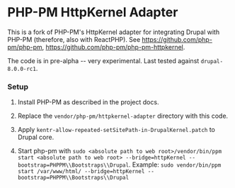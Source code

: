 # PHP-PM HttpKernel Adapter

This is a fork of PHP-PM's HttpKernel adapter for integrating Drupal with PHP-PM (therefore, also with ReactPHP). See https://github.com/php-pm/php-pm, https://github.com/php-pm/php-pm-httpkernel.

The code is in pre-alpha -- very experimental.  Last tested against `drupal-8.0.0-rc1`.

### Setup

  1. Install PHP-PM as described in the project docs.

  2. Replace the `vendor/php-pm/httpkernel-adapter` directory with this code.

  3. Apply `kentr-allow-repeated-setSitePath-in-DrupalKernel.patch` to Drupal core.

  4. Start php-pm with `sudo <absolute path to web root>/vendor/bin/ppm start <absolute path to web root> --bridge=httpKernel --bootstrap=PHPPM\\Bootstraps\\Drupal`.  Example: `sudo vendor/bin/ppm start /var/www/html/ --bridge=httpKernel --bootstrap=PHPPM\\Bootstraps\\Drupal`
